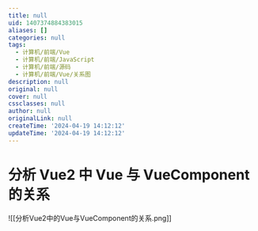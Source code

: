```yaml
---
title: null
uid: 1407374884383015
aliases: []
categories: null
tags:
  - 计算机/前端/Vue
  - 计算机/前端/JavaScript
  - 计算机/前端/源码
  - 计算机/前端/Vue/关系图
description: null
original: null
cover: null
cssclasses: null
author: null
originalLink: null
createTime: '2024-04-19 14:12:12'
updateTime: '2024-04-19 14:12:12'
---
```


# 分析 Vue2 中 Vue 与 VueComponent 的关系

![[分析Vue2中的Vue与VueComponent的关系.png]]
